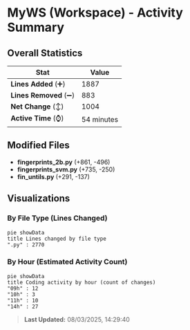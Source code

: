 # MyWS (Workspace) - Activity Summary 

## Overall Statistics

| Stat                   | Value                                                             |
| ---------------------- | ----------------------------------------------------------------- |
| **Lines Added** (➕)   | 1887                                          |
| **Lines Removed** (➖) | 883                                        |
| **Net Change** (↕)    | 1004                |
| **Active Time** (⌚)   | 54 minutes |


## Modified Files
- **fingerprints_2b.py** (+861, -496)
- **fingerprints_svm.py** (+735, -250)
- **fin_untils.py** (+291, -137)

## Visualizations

### By File Type (Lines Changed)

```mermaid
pie showData
title Lines changed by file type
".py" : 2770
```

### By Hour (Estimated Activity Count)

```mermaid
pie showData
title Coding activity by hour (count of changes)
"09h" : 12
"10h" : 3
"11h" : 10
"14h" : 27
```


> **Last Updated:** 08/03/2025, 14:29:40